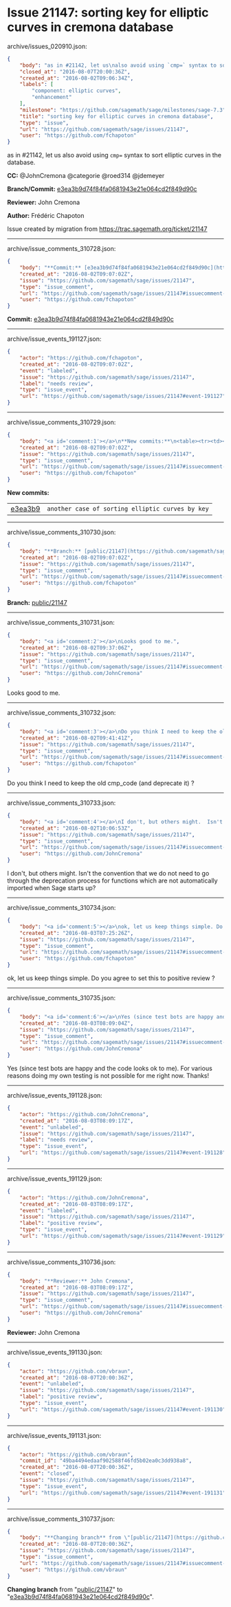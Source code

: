 # Issue 21147: sorting key for elliptic curves in cremona database

archive/issues_020910.json:
```json
{
    "body": "as in #21142, let us\nalso avoid using `cmp=` syntax to sort elliptic curves in the database.\n\n**CC:**  @JohnCremona @categorie @roed314 @jdemeyer\n\n**Branch/Commit:** [e3ea3b9d74f84fa0681943e21e064cd2f849d90c](https://github.com/sagemath/sagetrac-mirror/commit/e3ea3b9d74f84fa0681943e21e064cd2f849d90c)\n\n**Reviewer:** John Cremona\n\n**Author:** Fr\u00e9d\u00e9ric Chapoton\n\nIssue created by migration from https://trac.sagemath.org/ticket/21147\n\n",
    "closed_at": "2016-08-07T20:00:36Z",
    "created_at": "2016-08-02T09:06:34Z",
    "labels": [
        "component: elliptic curves",
        "enhancement"
    ],
    "milestone": "https://github.com/sagemath/sage/milestones/sage-7.3",
    "title": "sorting key for elliptic curves in cremona database",
    "type": "issue",
    "url": "https://github.com/sagemath/sage/issues/21147",
    "user": "https://github.com/fchapoton"
}
```
as in #21142, let us
also avoid using `cmp=` syntax to sort elliptic curves in the database.

**CC:**  @JohnCremona @categorie @roed314 @jdemeyer

**Branch/Commit:** [e3ea3b9d74f84fa0681943e21e064cd2f849d90c](https://github.com/sagemath/sagetrac-mirror/commit/e3ea3b9d74f84fa0681943e21e064cd2f849d90c)

**Reviewer:** John Cremona

**Author:** Frédéric Chapoton

Issue created by migration from https://trac.sagemath.org/ticket/21147





---

archive/issue_comments_310728.json:
```json
{
    "body": "**Commit:** [e3ea3b9d74f84fa0681943e21e064cd2f849d90c](https://github.com/sagemath/sagetrac-mirror/commit/e3ea3b9d74f84fa0681943e21e064cd2f849d90c)",
    "created_at": "2016-08-02T09:07:02Z",
    "issue": "https://github.com/sagemath/sage/issues/21147",
    "type": "issue_comment",
    "url": "https://github.com/sagemath/sage/issues/21147#issuecomment-310728",
    "user": "https://github.com/fchapoton"
}
```

**Commit:** [e3ea3b9d74f84fa0681943e21e064cd2f849d90c](https://github.com/sagemath/sagetrac-mirror/commit/e3ea3b9d74f84fa0681943e21e064cd2f849d90c)



---

archive/issue_events_191127.json:
```json
{
    "actor": "https://github.com/fchapoton",
    "created_at": "2016-08-02T09:07:02Z",
    "event": "labeled",
    "issue": "https://github.com/sagemath/sage/issues/21147",
    "label": "needs review",
    "type": "issue_event",
    "url": "https://github.com/sagemath/sage/issues/21147#event-191127"
}
```



---

archive/issue_comments_310729.json:
```json
{
    "body": "<a id='comment:1'></a>\n**New commits:**\n<table><tr><td><a href=\"https://github.com/sagemath/sagetrac-mirror/commit/e3ea3b9d74f84fa0681943e21e064cd2f849d90c\">e3ea3b9</a></td><td><code>another case of sorting elliptic curves by key</code></td></tr></table>\n",
    "created_at": "2016-08-02T09:07:02Z",
    "issue": "https://github.com/sagemath/sage/issues/21147",
    "type": "issue_comment",
    "url": "https://github.com/sagemath/sage/issues/21147#issuecomment-310729",
    "user": "https://github.com/fchapoton"
}
```

<a id='comment:1'></a>
**New commits:**
<table><tr><td><a href="https://github.com/sagemath/sagetrac-mirror/commit/e3ea3b9d74f84fa0681943e21e064cd2f849d90c">e3ea3b9</a></td><td><code>another case of sorting elliptic curves by key</code></td></tr></table>




---

archive/issue_comments_310730.json:
```json
{
    "body": "**Branch:** [public/21147](https://github.com/sagemath/sagetrac-mirror/tree/public/21147)",
    "created_at": "2016-08-02T09:07:02Z",
    "issue": "https://github.com/sagemath/sage/issues/21147",
    "type": "issue_comment",
    "url": "https://github.com/sagemath/sage/issues/21147#issuecomment-310730",
    "user": "https://github.com/fchapoton"
}
```

**Branch:** [public/21147](https://github.com/sagemath/sagetrac-mirror/tree/public/21147)



---

archive/issue_comments_310731.json:
```json
{
    "body": "<a id='comment:2'></a>\nLooks good to me.",
    "created_at": "2016-08-02T09:37:06Z",
    "issue": "https://github.com/sagemath/sage/issues/21147",
    "type": "issue_comment",
    "url": "https://github.com/sagemath/sage/issues/21147#issuecomment-310731",
    "user": "https://github.com/JohnCremona"
}
```

<a id='comment:2'></a>
Looks good to me.



---

archive/issue_comments_310732.json:
```json
{
    "body": "<a id='comment:3'></a>\nDo you think I need to keep the old cmp_code (and deprecate it) ?",
    "created_at": "2016-08-02T09:41:41Z",
    "issue": "https://github.com/sagemath/sage/issues/21147",
    "type": "issue_comment",
    "url": "https://github.com/sagemath/sage/issues/21147#issuecomment-310732",
    "user": "https://github.com/fchapoton"
}
```

<a id='comment:3'></a>
Do you think I need to keep the old cmp_code (and deprecate it) ?



---

archive/issue_comments_310733.json:
```json
{
    "body": "<a id='comment:4'></a>\nI don't, but others might.  Isn't the convention that we do not need to go through the deprecation process for functions which are not automatically imported when Sage starts up?",
    "created_at": "2016-08-02T10:06:53Z",
    "issue": "https://github.com/sagemath/sage/issues/21147",
    "type": "issue_comment",
    "url": "https://github.com/sagemath/sage/issues/21147#issuecomment-310733",
    "user": "https://github.com/JohnCremona"
}
```

<a id='comment:4'></a>
I don't, but others might.  Isn't the convention that we do not need to go through the deprecation process for functions which are not automatically imported when Sage starts up?



---

archive/issue_comments_310734.json:
```json
{
    "body": "<a id='comment:5'></a>\nok, let us keep things simple. Do you agree to set this to positive review ?",
    "created_at": "2016-08-03T07:25:26Z",
    "issue": "https://github.com/sagemath/sage/issues/21147",
    "type": "issue_comment",
    "url": "https://github.com/sagemath/sage/issues/21147#issuecomment-310734",
    "user": "https://github.com/fchapoton"
}
```

<a id='comment:5'></a>
ok, let us keep things simple. Do you agree to set this to positive review ?



---

archive/issue_comments_310735.json:
```json
{
    "body": "<a id='comment:6'></a>\nYes (since test bots are happy and the code looks ok to me).\nFor various reasons doing my own testing is not possible for me right now.  Thanks!",
    "created_at": "2016-08-03T08:09:04Z",
    "issue": "https://github.com/sagemath/sage/issues/21147",
    "type": "issue_comment",
    "url": "https://github.com/sagemath/sage/issues/21147#issuecomment-310735",
    "user": "https://github.com/JohnCremona"
}
```

<a id='comment:6'></a>
Yes (since test bots are happy and the code looks ok to me).
For various reasons doing my own testing is not possible for me right now.  Thanks!



---

archive/issue_events_191128.json:
```json
{
    "actor": "https://github.com/JohnCremona",
    "created_at": "2016-08-03T08:09:17Z",
    "event": "unlabeled",
    "issue": "https://github.com/sagemath/sage/issues/21147",
    "label": "needs review",
    "type": "issue_event",
    "url": "https://github.com/sagemath/sage/issues/21147#event-191128"
}
```



---

archive/issue_events_191129.json:
```json
{
    "actor": "https://github.com/JohnCremona",
    "created_at": "2016-08-03T08:09:17Z",
    "event": "labeled",
    "issue": "https://github.com/sagemath/sage/issues/21147",
    "label": "positive review",
    "type": "issue_event",
    "url": "https://github.com/sagemath/sage/issues/21147#event-191129"
}
```



---

archive/issue_comments_310736.json:
```json
{
    "body": "**Reviewer:** John Cremona",
    "created_at": "2016-08-03T08:09:17Z",
    "issue": "https://github.com/sagemath/sage/issues/21147",
    "type": "issue_comment",
    "url": "https://github.com/sagemath/sage/issues/21147#issuecomment-310736",
    "user": "https://github.com/JohnCremona"
}
```

**Reviewer:** John Cremona



---

archive/issue_events_191130.json:
```json
{
    "actor": "https://github.com/vbraun",
    "created_at": "2016-08-07T20:00:36Z",
    "event": "unlabeled",
    "issue": "https://github.com/sagemath/sage/issues/21147",
    "label": "positive review",
    "type": "issue_event",
    "url": "https://github.com/sagemath/sage/issues/21147#event-191130"
}
```



---

archive/issue_events_191131.json:
```json
{
    "actor": "https://github.com/vbraun",
    "commit_id": "49ba4494edaaf902588f46fd5b02ea0c3dd938a8",
    "created_at": "2016-08-07T20:00:36Z",
    "event": "closed",
    "issue": "https://github.com/sagemath/sage/issues/21147",
    "type": "issue_event",
    "url": "https://github.com/sagemath/sage/issues/21147#event-191131"
}
```



---

archive/issue_comments_310737.json:
```json
{
    "body": "**Changing branch** from \"[public/21147](https://github.com/sagemath/sagetrac-mirror/tree/public/21147)\" to \"[e3ea3b9d74f84fa0681943e21e064cd2f849d90c](https://github.com/sagemath/sagetrac-mirror/commit/e3ea3b9d74f84fa0681943e21e064cd2f849d90c)\".",
    "created_at": "2016-08-07T20:00:36Z",
    "issue": "https://github.com/sagemath/sage/issues/21147",
    "type": "issue_comment",
    "url": "https://github.com/sagemath/sage/issues/21147#issuecomment-310737",
    "user": "https://github.com/vbraun"
}
```

**Changing branch** from "[public/21147](https://github.com/sagemath/sagetrac-mirror/tree/public/21147)" to "[e3ea3b9d74f84fa0681943e21e064cd2f849d90c](https://github.com/sagemath/sagetrac-mirror/commit/e3ea3b9d74f84fa0681943e21e064cd2f849d90c)".
